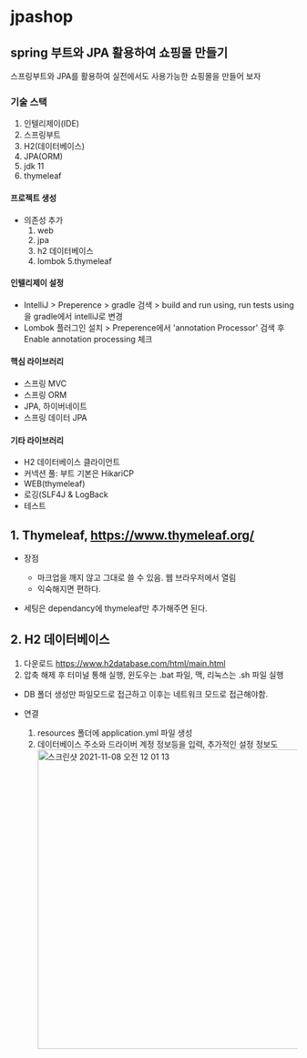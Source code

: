 # jpashop

## spring 부트와 JPA 활용하여 쇼핑몰 만들기
 스프링부트와 JPA를 활용하여 실전에서도 사용가능한 쇼핑몰을 만들어 보자

### 기술 스택
1. 인텔리제이(IDE)
2. 스프링부트
3. H2(데이터베이스)
4. JPA(ORM)
5. jdk 11
6. thymeleaf

#### 프로젝트 생성

* 의존성 추가
  1. web
  2. jpa
  3. h2 데이터베이스
  4. lombok
  5.thymeleaf
  
#### 인텔리제이 설정
* IntelliJ > Preperence > gradle 검색 > build and run using, run tests using을 gradle에서 intelliJ로 변경 
* Lombok 플러그인 설치 > Preperence에서 'annotation Processor' 검색 후 Enable annotation processing 체크 

#### 핵심 라이브러리
* 스프링 MVC
* 스프링 ORM
* JPA, 하이버네이트
* 스프링 데이터 JPA

#### 기타 라이브러리
* H2 데이터베이스 클라이언트
* 커넥션 풀: 부트 기본은 HikariCP
* WEB(thymeleaf)
* 로깅(SLF4J & LogBack
* 테스트


## 1. Thymeleaf, https://www.thymeleaf.org/

- 장점
  * 마크업을 깨지 않고 그대로 쓸 수 있음. 웹 브라우저에서 열림
  * 익숙해지면 편하다.

- 세팅은 dependancy에 thymeleaf만 추가해주면 된다.

## 2. H2 데이터베이스

1. 다운로드 https://www.h2database.com/html/main.html
2. 압축 해제 후 터미널 통해 실행, 윈도우는 .bat 파일, 맥, 리눅스는 .sh 파일 실행

- DB 폴더 생성만 파일모드로 접근하고 이후는 네트워크 모드로 접근해야함.

- 연결
  1. resources 폴더에 application.yml 파일 생성
  2. 데이터베이스 주소와 드라이버 계정 정보등을 입력, 추가적인 설정 정보도 <img width="526" alt="스크린샷 2021-11-08 오전 12 01 13" src="https://user-images.githubusercontent.com/84885273/140650420-5a42242e-7f6a-4a88-8d69-ff036456586b.png">

